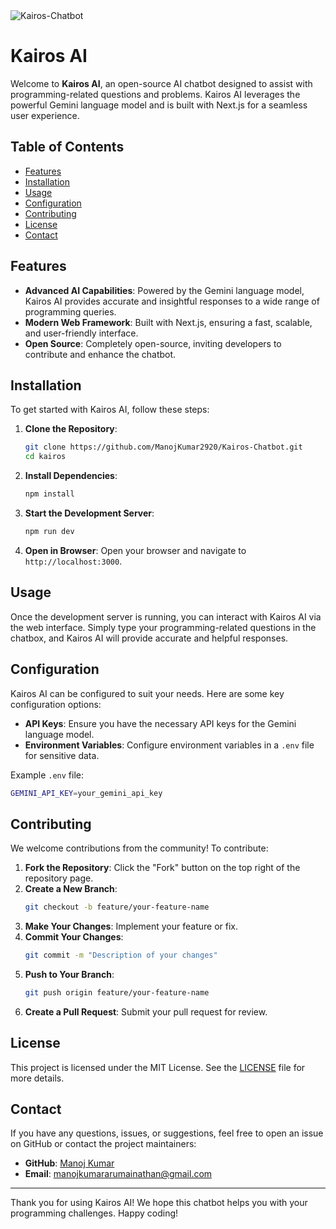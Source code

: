 <img src="https://socialify.git.ci/ManojKumar2920/Kairos-Chatbot/image?description=1&descriptionEditable=Kairos%20AI%2C%20an%20open-source%20AI%20chatbot%20designed%20to%20assist%20with%20programming-related%20questions%20and%20problems.&font=Inter&forks=1&issues=1&name=1&owner=1&pattern=Plus&stargazers=1&theme=Light" alt="Kairos-Chatbot"  />

# Kairos AI

Welcome to **Kairos AI**, an open-source AI chatbot designed to assist with programming-related questions and problems. Kairos AI leverages the powerful Gemini language model and is built with Next.js for a seamless user experience.

## Table of Contents

- [Features](#features)
- [Installation](#installation)
- [Usage](#usage)
- [Configuration](#configuration)
- [Contributing](#contributing)
- [License](#license)
- [Contact](#contact)

## Features

- **Advanced AI Capabilities**: Powered by the Gemini language model, Kairos AI provides accurate and insightful responses to a wide range of programming queries.
- **Modern Web Framework**: Built with Next.js, ensuring a fast, scalable, and user-friendly interface.
- **Open Source**: Completely open-source, inviting developers to contribute and enhance the chatbot.

## Installation

To get started with Kairos AI, follow these steps:

1. **Clone the Repository**:
    ```bash
    git clone https://github.com/ManojKumar2920/Kairos-Chatbot.git
    cd kairos
    ```

2. **Install Dependencies**:
    ```bash
    npm install
    ```

3. **Start the Development Server**:
    ```bash
    npm run dev
    ```

4. **Open in Browser**:
    Open your browser and navigate to `http://localhost:3000`.

## Usage

Once the development server is running, you can interact with Kairos AI via the web interface. Simply type your programming-related questions in the chatbox, and Kairos AI will provide accurate and helpful responses.

## Configuration

Kairos AI can be configured to suit your needs. Here are some key configuration options:

- **API Keys**: Ensure you have the necessary API keys for the Gemini language model.
- **Environment Variables**: Configure environment variables in a `.env` file for sensitive data.

Example `.env` file:
```bash
GEMINI_API_KEY=your_gemini_api_key
```


## Contributing

We welcome contributions from the community! To contribute:

1. **Fork the Repository**: Click the "Fork" button on the top right of the repository page.
2. **Create a New Branch**: 
    ```bash
    git checkout -b feature/your-feature-name
    ```
3. **Make Your Changes**: Implement your feature or fix.
4. **Commit Your Changes**: 
    ```bash
    git commit -m "Description of your changes"
    ```
5. **Push to Your Branch**: 
    ```bash
    git push origin feature/your-feature-name
    ```
6. **Create a Pull Request**: Submit your pull request for review.

## License

This project is licensed under the MIT License. See the [LICENSE](LICENSE) file for more details.

## Contact

If you have any questions, issues, or suggestions, feel free to open an issue on GitHub or contact the project maintainers:

- **GitHub**: [Manoj Kumar](https://github.com/ManojKumar2920)
- **Email**: [manojkumararumainathan@gmail.com](mailto:manojkumararumainathan@gmail.com)

---

Thank you for using Kairos AI! We hope this chatbot helps you with your programming challenges. Happy coding!
